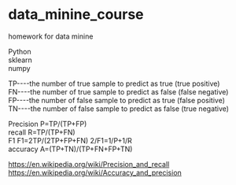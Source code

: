# data_minine_course
homework for data minine

Python  
sklearn  
numpy
 
TP----the number of true sample to predict as true   (true positive)  
FN----the number of true sample to predict as false  (false negative)   
FP----the number of false sample to predict as true  (false positive)   
TN----the number of false sample to predict as false (true negative)

Precision   P=TP/(TP+FP)   
recall      R=TP/(TP+FN)   
F1          F1=2TP/(2TP+FP+FN)   2/F1=1/P+1/R   
accuracy    A=(TP+TN)/(TP+FN+FP+TN)


https://en.wikipedia.org/wiki/Precision_and_recall   
https://en.wikipedia.org/wiki/Accuracy_and_precision
